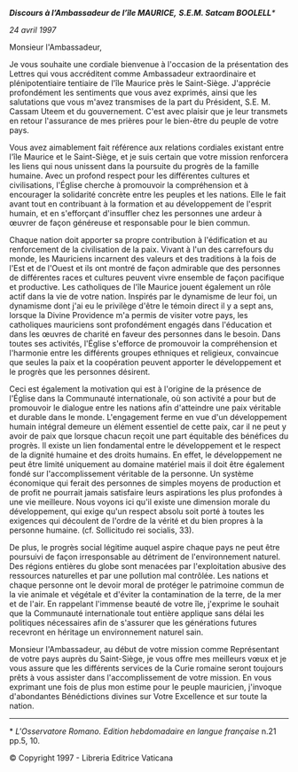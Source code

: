 ***Discours à l’Ambassadeur de l’île MAURICE,*** ***S.E.M. Satcam BOOLELL**\**

*24 avril 1997*

Monsieur l'Ambassadeur,

Je vous souhaite une cordiale bienvenue à l'occasion de la présentation des Lettres qui vous accréditent comme Ambassadeur extraordinaire et plénipotentiaire tentiaire de l'île Maurice près le Saint-Siège. J'apprécie profondément les sentiments que vous avez exprimés, ainsi que les salutations que vous m'avez transmises de la part du Président, S.E. M. Cassam Uteem et du gouvernement. C'est avec plaisir que je leur transmets en retour l'assurance de mes prières pour le bien-être du peuple de votre pays.

Vous avez aimablement fait référence aux relations cordiales existant entre l'île Maurice et le Saint-Siège, et je suis certain que votre mission renforcera les liens qui nous unissent dans la poursuite du progrès de la famille humaine. Avec un profond respect pour les différentes cultures et civilisations, l'Église cherche à promouvoir la compréhension et à encourager la solidarité concrète entre les peuples et les nations. Elle le fait avant tout en contribuant à la formation et au développement de l'esprit humain, et en s'efforçant d'insuffler chez les personnes une ardeur à œuvrer de façon généreuse et responsable pour le bien commun.

Chaque nation doit apporter sa propre contribution à l'édification et au renforcement de la civilisation de la paix. Vivant à l'un des carrefours du monde, les Mauriciens incarnent des valeurs et des traditions à la fois de l'Est et de l'Ouest et ils ont montré de façon admirable que des personnes de différentes races et cultures peuvent vivre ensemble de façon pacifique et productive. Les catholiques de l'île Maurice jouent également un rôle actif dans la vie de votre nation. Inspirés par le dynamisme de leur foi, un dynamisme dont j'ai eu le privilège d'être le témoin direct il y a sept ans, lorsque la Divine Providence m'a permis de visiter votre pays, les catholiques mauriciens sont profondément engagés dans l'éducation et dans les œuvres de charité en faveur des personnes dans le besoin. Dans toutes ses activités, l'Église s'efforce de promouvoir la compréhension et l'harmonie entre les différents groupes ethniques et religieux, convaincue que seules la paix et la coopération peuvent apporter le développement et le progrès que les personnes désirent.

Ceci est également la motivation qui est à l'origine de la présence de l'Église dans la Communauté internationale, où son activité a pour but de promouvoir le dialogue entre les nations afin d'atteindre une paix véritable et durable dans le monde. L'engagement ferme en vue d'un développement humain intégral demeure un élément essentiel de cette paix, car il ne peut y avoir de paix que lorsque chacun reçoit une part équitable des bénéfices du progrès. Il existe un lien fondamental entre le développement et le respect de la dignité humaine et des droits humains. En effet, le développement ne peut être limité uniquement au domaine matériel mais il doit être également fondé sur l'accomplissement véritable de la personne. Un système économique qui ferait des personnes de simples moyens de production et de profit ne pourrait jamais satisfaire leurs aspirations les plus profondes à une vie meilleure. Nous voyons ici qu'il existe une dimension morale du développement, qui exige qu'un respect absolu soit porté à toutes les exigences qui découlent de l'ordre de la vérité et du bien propres à la personne humaine. (cf. Sollicitudo rei socialis, 33).

De plus, le progrès social légitime auquel aspire chaque pays ne peut être poursuivi de façon irresponsable au détriment de l'environnement naturel. Des régions entières du globe sont menacées par l'exploitation abusive des ressources naturelles et par une pollution mal contrôlée. Les nations et chaque personne ont le devoir moral de protéger le patrimoine commun de la vie animale et végétale et d'éviter la contamination de la terre, de la mer et de l'air. En rappelant l'immense beauté de votre île, j'exprime le souhait que la Communauté internationale tout entière applique sans délai les politiques nécessaires afin de s'assurer que les générations futures recevront en héritage un environnement naturel sain.

Monsieur l'Ambassadeur, au début de votre mission comme Représentant de votre pays auprès du Saint-Siège, je vous offre mes meilleurs vœux et je vous assure que les différents services de la Curie romaine seront toujours prêts à vous assister dans l'accomplissement de votre mission. En vous exprimant une fois de plus mon estime pour le peuple mauricien, j'invoque d'abondantes Bénédictions divines sur Votre Excellence et sur toute la nation.

* * *

\* *L'Osservatore Romano. Edition hebdomadaire en langue française* n.21 pp.5, 10.

© Copyright 1997 - Libreria Editrice Vaticana